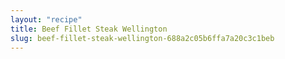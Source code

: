 ```yaml
---
layout: "recipe"
title: Beef Fillet Steak Wellington
slug: beef-fillet-steak-wellington-688a2c05b6ffa7a20c3c1beb
---
```

